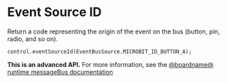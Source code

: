 # Event Source ID

Return a code representing the origin of the event on the bus (button, pin, radio, and so on).

```sig
control.eventSourceId(EventBusSource.MICROBIT_ID_BUTTON_A);
```

**This is an advanced API.**  For more information, see the
[@boardname@ runtime messageBus documentation](https://lancaster-university.github.io/microbit-docs/ubit/messageBus/)
